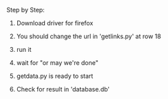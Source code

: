Step by Step:

1. Download driver for firefox

2. You should change the url in 'getlinks.py' at row 18
3. run it
4. wait for "or may we're done"

5. getdata.py is ready to start
6. Check for result in 'database.db'
